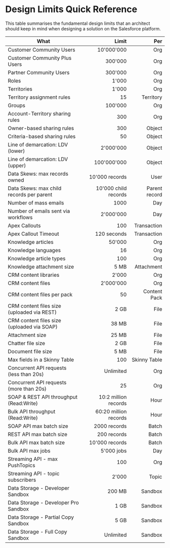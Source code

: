 # Design Limits Quick Reference
This table summarises the fundamental design limits that an architect should keep in mind when designing a solution on the Salesforce platform.

| What                                           |         Limit           |           Per    |
| ---------------------------------------------- | ----------------------: | ---------------: |
| Customer Community Users                       | 10'000'000              | Org              |
| Customer Community Plus Users                  | 300'000                 | Org              |
| Partner Community Users                        | 300'000                 | Org              |
| Roles                                          | 1'000                   | Org              |
| Territories                                    | 1'000                   | Org              |
| Territory assignment rules                     | 15                      | Territory        |
| Groups                                         | 100'000                 | Org              |
| Account-Territory sharing rules                | 300                     | Org              |
| Owner-based sharing rules                      | 300                     | Object           |
| Criteria-based sharing rules                   | 50                      | Object           |
| Line of demarcation: LDV (lower)               | 2'000'000               | Object           |
| Line of demarcation: LDV (upper)               | 100'000'000             | Object           |
| Data Skews: max records owned                  | 10'000 records          | User             |
| Data Skews: max child records per parent       | 10'000 child records    | Parent record    |
| Number of mass emails                          | 1000                    | Day              |
| Number of emails sent via workflows            | 2'000'000               | Day              |
| Apex Callouts                                  | 100                     | Transaction      |
| Apex Callout Timeout                           | 120 seconds             | Transaction      |
| Knowledge articles                             | 50'000                  | Org              |
| Knowledge languages                            | 16                      | Org              |
| Knowledge article types                        | 100                     | Org              |
| Knowledge attachment size                      | 5 MB                    | Attachment       |
| CRM content libraries                          | 2'000                   | Org              |
| CRM content files                              | 2'000'000               | Org              |
| CRM content files per pack                     | 50                      | Content Pack     |
| CRM content files size (uploaded via REST)     | 2 GB                    | File             |
| CRM content files size (uploaded via SOAP)     | 38 MB                   | File             |
| Attachment size                                | 25 MB                   | File             |
| Chatter file size                              | 2 GB                    | File             |
| Document file size                             | 5 MB                    | File             |
| Max fields in a Skinny Table                   | 100                     | Skinny Table     |
| Concurrent API requests (less than 20s)        | Unlimited               | Org              |
| Concurrent API requests (more than 20s)        | 25                      | Org              |
| SOAP & REST API throughput (Read:Write)        | 10:2 million records    | Hour             |
| Bulk API throughput (Read:Write)               | 60:20 million records   | Hour             |
| SOAP API max batch size                        | 2000 records            | Batch            |
| REST API max batch size                        | 200 records             | Batch            |
| Bulk API max batch size                        | 10'000 records          | Batch            |
| Bulk API max jobs                              | 5'000 jobs              | Day              |
| Streaming API - max PushTopics                 | 100                     | Org              |
| Streaming API - topic subscribers              | 2'000                   | Topic            |
| Data Storage - Developer Sandbox               | 200 MB                  | Sandbox          |
| Data Storage - Developer Pro Sandbox           | 1 GB                    | Sandbox          |
| Data Storage - Partial Copy Sandbox            | 5 GB                    | Sandbox          |
| Data Storage - Full Copy Sandbox               | Unlimited               | Sandbox          |

